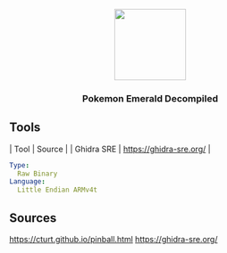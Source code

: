 
<p align="center"><img src="https://img.pokemondb.net/sprites/black-white/anim/back-normal/rayquaza.gif" width="128" height="128"> </p>
<h3 align="center">Pokemon Emerald Decompiled</h3>


## Tools

| Tool | Source |
| Ghidra SRE | https://ghidra-sre.org/ | 

```yml
Type: 
  Raw Binary
Language:
  Little Endian ARMv4t 
```
## Sources
https://cturt.github.io/pinball.html
https://ghidra-sre.org/

